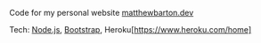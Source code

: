 Code for my personal website [matthewbarton.dev](https://matthewbarton.dev)

Tech: [Node.js](https://nodejs.org/en/), [Bootstrap](https://getbootstrap.com/), Heroku[https://www.heroku.com/home]